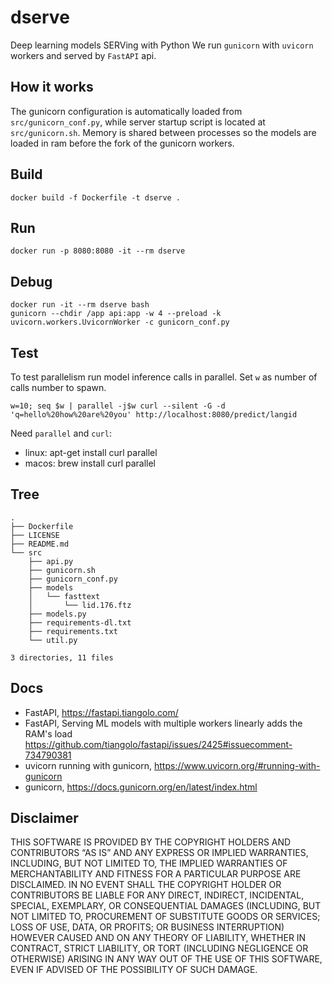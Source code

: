 # dserve
Deep learning models SERVing with Python
We run `gunicorn` with `uvicorn` workers and served by `FastAPI` api.

## How it works
The gunicorn configuration is automatically loaded from `src/gunicorn_conf.py`, while server startup script is located at `src/gunicorn.sh`. Memory is shared between processes so the models are loaded in ram before the fork of the gunicorn workers.

## Build
```
docker build -f Dockerfile -t dserve .
```

## Run
```
docker run -p 8080:8080 -it --rm dserve
```

## Debug
```
docker run -it --rm dserve bash
gunicorn --chdir /app api:app -w 4 --preload -k uvicorn.workers.UvicornWorker -c gunicorn_conf.py
```

## Test
To test parallelism run model inference calls in parallel. Set `w` as number of calls number to spawn.
```
w=10; seq $w | parallel -j$w curl --silent -G -d 'q=hello%20how%20are%20you' http://localhost:8080/predict/langid
 ```

 Need `parallel` and `curl`:
 - linux: apt-get install curl parallel
 - macos: brew install curl parallel

## Tree
```
.
├── Dockerfile
├── LICENSE
├── README.md
└── src
    ├── api.py
    ├── gunicorn.sh
    ├── gunicorn_conf.py
    ├── models
    │   └── fasttext
    │       └── lid.176.ftz
    ├── models.py
    ├── requirements-dl.txt
    ├── requirements.txt
    └── util.py

3 directories, 11 files
```

## Docs
- FastAPI, https://fastapi.tiangolo.com/
- FastAPI, Serving ML models with multiple workers linearly adds the RAM's load https://github.com/tiangolo/fastapi/issues/2425#issuecomment-734790381
- uvicorn running with gunicorn, https://www.uvicorn.org/#running-with-gunicorn
- gunicorn, https://docs.gunicorn.org/en/latest/index.html

## Disclaimer
THIS SOFTWARE IS PROVIDED BY THE COPYRIGHT HOLDERS AND CONTRIBUTORS “AS IS” AND ANY EXPRESS OR IMPLIED WARRANTIES, INCLUDING, BUT NOT LIMITED TO, THE IMPLIED WARRANTIES OF MERCHANTABILITY AND FITNESS FOR A PARTICULAR PURPOSE ARE DISCLAIMED. IN NO EVENT SHALL THE COPYRIGHT HOLDER OR CONTRIBUTORS BE LIABLE FOR ANY DIRECT, INDIRECT, INCIDENTAL, SPECIAL, EXEMPLARY, OR CONSEQUENTIAL DAMAGES (INCLUDING, BUT NOT LIMITED TO, PROCUREMENT OF SUBSTITUTE GOODS OR SERVICES; LOSS OF USE, DATA, OR PROFITS; OR BUSINESS INTERRUPTION) HOWEVER CAUSED AND ON ANY THEORY OF LIABILITY, WHETHER IN CONTRACT, STRICT LIABILITY, OR TORT (INCLUDING NEGLIGENCE OR OTHERWISE) ARISING IN ANY WAY OUT OF THE USE OF THIS SOFTWARE, EVEN IF ADVISED OF THE POSSIBILITY OF SUCH DAMAGE.